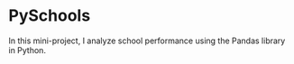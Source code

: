# PySchools

In this mini-project, I analyze school performance using the Pandas library in Python. 

